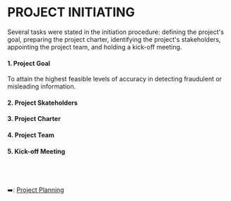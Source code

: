 # PROJECT INITIATING
Several tasks were stated in the initiation procedure: defining the project's goal, preparing the project charter, identifying the project's stakeholders, appointing the project team, and holding a kick-off meeting.

#### 1. Project Goal
To attain the highest feasible levels of accuracy in detecting fraudulent or misleading information.
#### 2. Project Skateholders

#### 3. Project Charter
#### 4. Project Team
#### 5. Kick-off Meeting

&nbsp;<br>
&nbsp;<br>
&nbsp;<br>
:arrow_right:: [Project Planning](https://github.com/FilleHeureuse/Fake-News-Detection-System/blob/main/Project%20Management%20Plan%20(PMP)/III.%20Project%20Planning.md)
